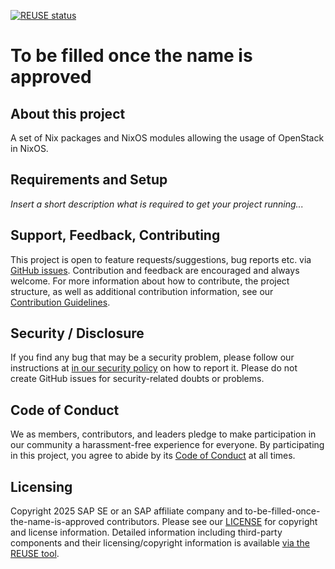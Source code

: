 [![REUSE status](https://api.reuse.software/badge/github.com/cobaltcore-dev/to-be-filled-once-the-name-is-approved)](https://api.reuse.software/info/github.com/cobaltcore-dev/to-be-filled-once-the-name-is-approved)

# To be filled once the name is approved

## About this project

A set of Nix packages and NixOS modules allowing the usage of OpenStack in NixOS.

## Requirements and Setup

*Insert a short description what is required to get your project running...*

## Support, Feedback, Contributing

This project is open to feature requests/suggestions, bug reports etc. via [GitHub issues](https://github.com/cobaltcore-dev/to-be-filled-once-the-name-is-approved/issues). Contribution and feedback are encouraged and always welcome. For more information about how to contribute, the project structure, as well as additional contribution information, see our [Contribution Guidelines](CONTRIBUTING.md).

## Security / Disclosure
If you find any bug that may be a security problem, please follow our instructions at [in our security policy](https://github.com/cobaltcore-dev/to-be-filled-once-the-name-is-approved/security/policy) on how to report it. Please do not create GitHub issues for security-related doubts or problems.

## Code of Conduct

We as members, contributors, and leaders pledge to make participation in our community a harassment-free experience for everyone. By participating in this project, you agree to abide by its [Code of Conduct](https://github.com/SAP/.github/blob/main/CODE_OF_CONDUCT.md) at all times.

## Licensing

Copyright 2025 SAP SE or an SAP affiliate company and to-be-filled-once-the-name-is-approved contributors. Please see our [LICENSE](LICENSE) for copyright and license information. Detailed information including third-party components and their licensing/copyright information is available [via the REUSE tool](https://api.reuse.software/info/github.com/cobaltcore-dev/to-be-filled-once-the-name-is-approved).
